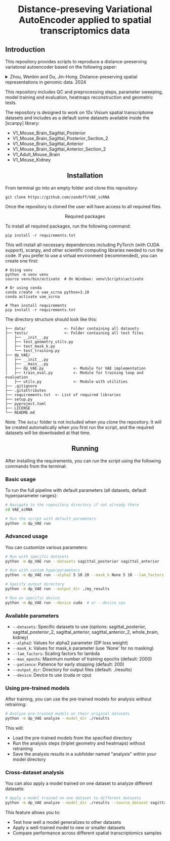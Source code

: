 <div align="center">

# Distance-preseving Variational AutoEncoder applied to spatial transcriptomics data

</div>

## Introduction

This repository provides scripts to reproduce a distance-preserving variatonal autoencoder based on the following paper:

<details>

<summary>
Zhou, Wenbin and Du, Jin-Hong. Distance-preserving spatial representations in genomic data. 2024
</summary>

```bibtex
@article{zhou2024distance,
  title={Distance-preserving spatial representations in genomic data},
  author={Zhou, Wenbin and Du, Jin-Hong},
  journal={arXiv preprint arXiv:2408.00911},
  year={2024}
}
```
</details>

This repository includes QC and preprocessing steps, parameter sweeping, model training and evaluation, heatmaps reconstruction and geometric tests.

The repository is designed to work on 10x Visium spatial transcriptome datasets and includes as a default some datasets available inside the [scanpy] library:
- V1_Mouse_Brain_Sagittal_Posterior
- V1_Mouse_Brain_Sagittal_Posterior_Section_2
- V1_Mouse_Brain_Sagittal_Anterior
- V1_Mouse_Brain_Sagittal_Anterior_Section_2
- V1_Adult_Mouse_Brain
- V1_Mouse_Kidney

<div align="center">

## Installation
</div>

From terminal go into an empty folder and clone this repository:

```shell
git clone https://github.com/zandoff/VAE_scRNA
```

Once the repository is cloned the user will have access to all required files.

<div align="center">

Required packages

</div>

To install all required packages, run the following command:

```shell
pip install -r requirements.txt
```

This will install all necessary dependencies including PyTorch (with CUDA support), scanpy, and other scientific computing libraries needed to run the code. If you prefer to use a virtual environment (recommended), you can create one first:

```shell
# Using venv
python -m venv venv
source venv/bin/activate  # On Windows: venv\Scripts\activate

# Or using conda
conda create -n vae_scrna python=3.10
conda activate vae_scrna

# Then install requirements
pip install -r requirements.txt
```

The directory structure should look like this:

```
├── data/                 <- Folder containing all datasets
├── tests/                <- Folder containing all test files
│   ├── __init__.py
│   ├── test_geometry_utils.py
│   ├── test_mask_k.py
│   └── test_training.py
├── dp_VAE/
│   ├── __init__.py
│   ├── __main__.py
│   ├── dp_VAE.py             <- Module for VAE implementation
│   ├── train_eval.py         <- Module for training loop and evaluation
│   ├── utils.py              <- Module with utilities
├── .gitignore
├── .gitattributes
├── requirements.txt  <- List of required libraries
├── setup.py
├── pyproject.toml
├── LICENSE
└── README.md
```

Note: The `data/` folder is not included when you clone the repository. It will be created automatically when you first run the script, and the required datasets will be downloaded at that time.

<div align="center">

## Running
</div>

After installing the requirements, you can run the script using the following commands from the terminal:

### Basic usage

To run the full pipeline with default parameters (all datasets, default hyperparameter ranges):

```bash
# Navigate to the repository directory if not already there
cd VAE_scRNA

# Run the script with default parameters
python -m dp_VAE run
```

### Advanced usage

You can customize various parameters:

```bash
# Run with specific datasets
python -m dp_VAE run --datasets sagittal_posterior sagittal_anterior

# Run with custom hyperparameters
python -m dp_VAE run --alpha2 5 10 20 --mask_k None 5 10 --lam_factors 0.1 0.5 1

# Specify output directory
python -m dp_VAE run --output_dir ./my_results

# Run on specific device
python -m dp_VAE run --device cuda  # or --device cpu
```

### Available parameters

- `--datasets`: Specific datasets to use (options: sagittal_posterior, sagittal_posterior_2, sagittal_anterior, sagittal_anterior_2, whole_brain, kidney)
- `--alpha2`: Values for alpha2 parameter (DP loss weight)
- `--mask_k`: Values for mask_k parameter (use 'None' for no masking)
- `--lam_factors`: Scaling factors for lambda
- `--max_epochs`: Maximum number of training epochs (default: 2000)
- `--patience`: Patience for early stopping (default: 200)
- `--output_dir`: Directory for output files (default: ./results)
- `--device`: Device to use (cuda or cpu)

### Using pre-trained models

After training, you can use the pre-trained models for analysis without retraining:

```bash
# Analyze pre-trained models on their original datasets
python -m dp_VAE analyze --model_dir ./results
```

This will:
- Load the pre-trained models from the specified directory
- Run the analysis steps (triplet geometry and heatmaps) without retraining
- Save the analysis results in a subfolder named "analysis" within your model directory

### Cross-dataset analysis

You can also apply a model trained on one dataset to analyze different datasets:

```bash
# Apply a model trained on one dataset to different datasets
python -m dp_VAE analyze --model_dir ./results --source_dataset sagittal_posterior --target_datasets sagittal_anterior whole_brain
```

This feature allows you to:
- Test how well a model generalizes to other datasets
- Apply a well-trained model to new or smaller datasets
- Compare performance across different spatial transcriptomics samples